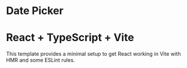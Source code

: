 # Date Picker

# React + TypeScript + Vite

This template provides a minimal setup to get React working in Vite with HMR and some ESLint rules.
